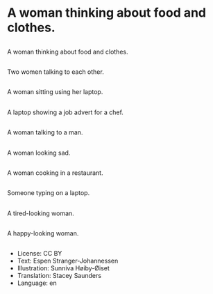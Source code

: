 # A woman thinking about food and clothes.

##
A woman thinking about food and clothes.

##
Two women talking to each other.

##
A woman sitting using her laptop.

##
A laptop showing a job advert for a chef.

##
A woman talking to a man.

##
A woman looking sad.

##
A woman cooking in a restaurant.

##
Someone typing on a laptop.

##
A tired-looking woman.

##
A happy-looking woman.

##
* License: CC BY
* Text: Espen Stranger-Johannessen
* Illustration: Sunniva Høiby-Øiset
* Translation: Stacey Saunders
* Language: en
